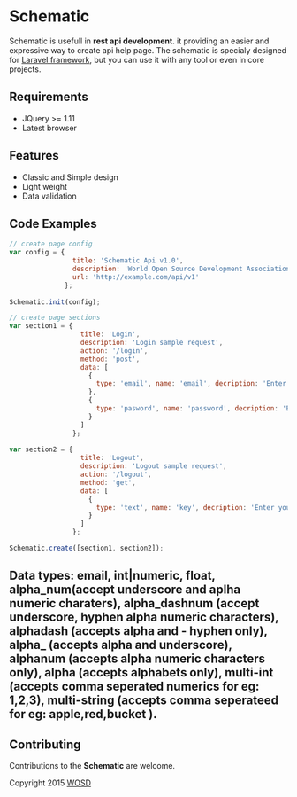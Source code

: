 # Schematic

Schematic is usefull in **rest api development**. it providing an easier and expressive way to create api help page. The schematic is specialy designed for [Laravel framework](http://laravel.com), but you can use it with any tool or even in core projects.

## Requirements

- JQuery >= 1.11
- Latest browser

## Features

- Classic and Simple design
- Light weight
- Data validation

## Code Examples

```javascript
// create page config
var config = {
                title: 'Schematic Api v1.0',
                description: 'World Open Source Development Association (WOSDA)',
                url: 'http://example.com/api/v1'
              };
              
Schematic.init(config);

// create page sections
var section1 = {
                  title: 'Login',
                  description: 'Login sample request',
                  action: '/login',
                  method: 'post',
                  data: [
                    {
                      type: 'email', name: 'email', decription: 'Enter your email', param_type: 'form', data_type: 'email'
                    },
                    {
                      type: 'pasword', name: 'password', decription: 'Enter your pasword', param_type: 'form', data_type: 'alpha_num'
                    }
                  ]
                };
                
var section2 = {
                  title: 'Logout',
                  description: 'Logout sample request',
                  action: '/logout',
                  method: 'get',
                  data: [
                    {
                      type: 'text', name: 'key', decription: 'Enter your api key', param_type: 'form'
                    }
                  ]
                };

Schematic.create([section1, section2]);
```

## Data types: email, int|numeric, float, alpha_num(accept underscore and aplha numeric charaters), alpha_dashnum (accept underscore, hyphen alpha numeric characters), alphadash (accepts alpha and - hyphen only), alpha_ (accepts alpha and underscore), alphanum (accepts alpha numeric characters only), alpha (accepts alphabets only), multi-int (accepts comma seperated numerics for eg: 1,2,3), multi-string (accepts comma seperateed for eg: apple,red,bucket ).

## Contributing

Contributions to the **Schematic** are welcome.

Copyright 2015 [WOSD](http://facebook.com/)
